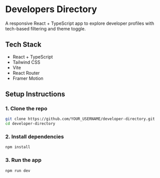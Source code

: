 # Developers Directory

A responsive React + TypeScript app to explore developer profiles with tech-based filtering and theme toggle.

##  Tech Stack
- React + TypeScript
- Tailwind CSS
- Vite
- React Router
- Framer Motion

##  Setup Instructions

### 1. Clone the repo
```bash
git clone https://github.com/YOUR_USERNAME/developer-directory.git
cd developer-directory
```

### 2. Install dependencies

```bash
npm install
```

### 3. Run the app
```bash
npm run dev
```
